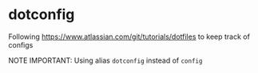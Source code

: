 # dotconfig

Following https://www.atlassian.com/git/tutorials/dotfiles to keep track of configs

NOTE IMPORTANT: Using alias `dotconfig` instead of `config`


